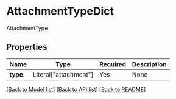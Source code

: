 # AttachmentTypeDict

AttachmentType

## Properties
| Name | Type | Required | Description |
| ------------ | ------------- | ------------- | ------------- |
**type** | Literal["attachment"] | Yes | None |


[[Back to Model list]](../../README.md#documentation-for-models) [[Back to API list]](../../README.md#documentation-for-api-endpoints) [[Back to README]](../../README.md)
